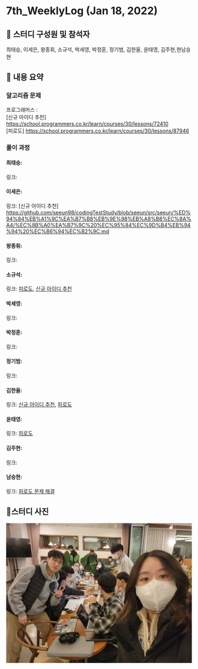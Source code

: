 # 7th_WeeklyLog (Jan 18, 2022) <br>

## 🔻 스터디 구성원 및 참석자 <br>
최태승, 이세은, 왕종휘, 소규석, 박세영, 박정훈, 정기범, 김한울, 윤태영, 김주현,현남승현


## 🔻 내용 요약 <br>

### 알고리즘 문제
프로그래머스 : <br>
[신규 아이디 추천] https://school.programmers.co.kr/learn/courses/30/lessons/72410 <br>
[피로도] https://school.programmers.co.kr/learn/courses/30/lessons/87946

### 풀이 과정

#### 최태승:
링크:

#### 이세은: 
링크: 
[신규 아이디 추천] https://github.com/seeun98/codingTestStudy/blob/seeun/src/seeun/%ED%94%84%EB%A1%9C%EA%B7%B8%EB%9E%98%EB%A8%B8%EC%8A%A4/%EC%8B%A0%EA%B7%9C%20%EC%95%84%EC%9D%B4%EB%94%94%20%EC%B6%94%EC%B2%9C.md


#### 왕종휘:
링크:

#### 소규석: 
링크:
[피로도](https://gist.github.com/thrbtjr/7e0ba7ce54557ac20bac16861f74fba4), 
[신규 아이디 추천](https://gist.github.com/thrbtjr/2ae0ca4fd5e96fc7ca6e8ae8dc8239ef)

#### 박세영:
링크: 

#### 박정훈:
링크:

#### 정기범: 
링크:

#### 김한울: 
링크:   [신규 아이디 추천](https://gist.github.com/HanulK/e4856c242595b79e0fbe34f70b310045), 
[피로도](https://gist.github.com/HanulK/de5a638b9bae64b62aa3460c3e74d65a)

#### 윤태영: 
링크: [피로도](https://velog.io/@yoontaeng/%ED%94%84%EB%A1%9C%EA%B7%B8%EB%9E%98%EB%A8%B8%EC%8A%A4-%ED%94%BC%EB%A1%9C%EB%8F%84)

#### 김주현:
링크:

#### 남승현:
링크: [피로도 문제 해결](https://github.com/seeun98/codingTestStudy/blob/seunghyean/codingTestStudy/src/seunghyean/pgm/java/algorithm/%ED%94%BC%EB%A1%9C%EB%8F%84.java)
## 🔻스터디 사진 <br>
<img src="https://github.com/seeun98/codingTestStudy/blob/main/image/7%EC%A3%BC%EC%B0%A8.jpg?raw=true">
